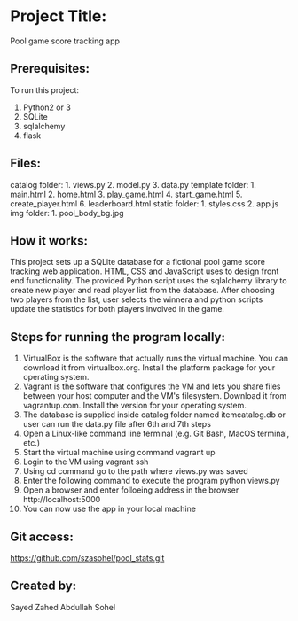 # Project Title:

Pool game score tracking app

## Prerequisites:

To run this project:
1. Python2 or 3
2. SQLite
3. sqlalchemy
4. flask

## Files:
catalog folder:
	1. views.py
	2. model.py
	3. data.py
	template folder:
		1. main.html
		2. home.html
		3. play_game.html
		4. start_game.html
		5. create_player.html
		6. leaderboard.html
	static folder:
		1. styles.css
		2. app.js
		img folder:
			1. pool_body_bg.jpg

## How it works:

This project sets up a SQLite database for a fictional pool
game score tracking web application. HTML, CSS and JavaScript 
uses to design front end functionality. The provided Python 
script uses the sqlalchemy library to create new player and read player
list from the database. After choosing two players from the list, 
user selects the winnera and python scripts update the statistics for 
both players involved in the game.

## Steps for running the program locally:

1. VirtualBox is the software that actually runs the virtual machine. 
   You can download it from virtualbox.org. Install the platform 
   package for your operating system.
2. Vagrant is the software that configures the VM and lets you share 
   files between your host computer and the VM's filesystem. Download it 
   from vagrantup.com. Install the version for your operating system.
3. The database is supplied inside catalog folder named itemcatalog.db or
	user can run the data.py file after 6th and 7th steps
5. Open a Linux-like command line terminal (e.g. Git Bash, MacOS terminal, etc.) 
6. Start the virtual machine using command 
			vagrant up
7. Login to the VM using 
			vagrant ssh
8. Using cd command go to the path where views.py was saved
9. Enter the following command to execute the program
			python views.py
10. Open a browser and enter folloeing address in the browser
			http://localhost:5000
11. You can now use the app in your local machine

## Git access:

https://github.com/szasohel/pool_stats.git

## Created by:

Sayed Zahed Abdullah Sohel
